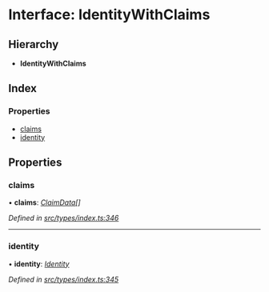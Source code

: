 # Interface: IdentityWithClaims

## Hierarchy

* **IdentityWithClaims**

## Index

### Properties

* [claims](identitywithclaims.md#claims)
* [identity](identitywithclaims.md#identity)

## Properties

###  claims

• **claims**: *[ClaimData](claimdata.md)[]*

*Defined in [src/types/index.ts:346](https://github.com/PolymathNetwork/polymesh-sdk/blob/23062de4/src/types/index.ts#L346)*

___

###  identity

• **identity**: *[Identity](../classes/identity.md)*

*Defined in [src/types/index.ts:345](https://github.com/PolymathNetwork/polymesh-sdk/blob/23062de4/src/types/index.ts#L345)*
